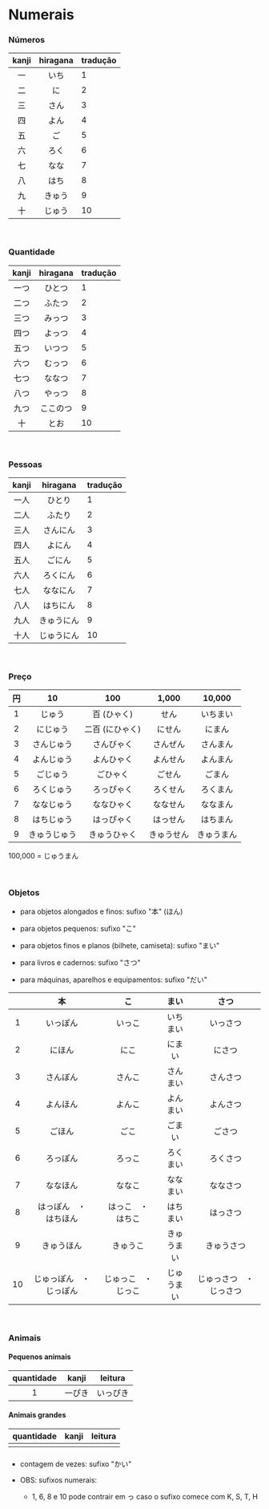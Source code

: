 # Numerais

### Números

| kanji | hiragana | tradução |
|:---:|:---:|:---|
| 一 | いち | 1 |
| 二 | に | 2 |
| 三 | さん | 3 |
| 四 | よん | 4 |
| 五 | ご | 5 |
| 六 | ろく | 6 |
| 七 | なな | 7 |
| 八 | はち | 8 |
| 九 | きゅう | 9 |
| 十 | じゅう | 10 |

<br>


### Quantidade

| kanji | hiragana | tradução |
|:---:|:---:|:---|
| 一つ | ひとつ | 1 |
| 二つ | ふたつ | 2 |
| 三つ | みっつ | 3 |
| 四つ | よっつ | 4 |
| 五つ | いつつ | 5 |
| 六つ | むっつ | 6 |
| 七つ | ななつ | 7 |
| 八つ | やっつ | 8 |
| 九つ | ここのつ | 9 |
| 十 | とお | 10 |

<br>


### Pessoas

| kanji | hiragana | tradução |
|:---:|:---:|:---|
| 一人 | ひとり | 1 |
| 二人 | ふたり | 2 |
| 三人 | さんにん | 3 |
| 四人 | よにん | 4 |
| 五人 | ごにん | 5 |
| 六人 | ろくにん | 6 |
| 七人 | ななにん | 7 |
| 八人 | はちにん | 8 |
| 九人 | きゅうにん | 9 |
| 十人 | じゅうにん | 10 |

<br>


### Preço

| 円 | 10 | 100 | 1,000 | 10,000 |
|:---:|:---:|:---:|:---:|:---:|
| 1 | じゅう | 百 (ひゃく) | せん | いちまい |
| 2 | にじゅう | 二百 (にひゃく) | にせん | にまん |
| 3 | さんじゅう | さんびゃく | さんぜん | さんまん |
| 4 | よんじゅう | よんひゃく | よんせん | よんまん |
| 5 | ごじゅう | ごひゃく | ごせん | ごまん |
| 6 | ろくじゅう | ろっぴゃく | ろくせん | ろくまん |
| 7 | ななじゅう | ななひゃく | ななせん | ななまん |
| 8 | はちじゅう | はっぴゃく | はっせん | はちまん |
| 9 | きゅうじゅう | きゅうひゃく | きゅうせん | きゅうまん |

100,000 = じゅうまん

<br>


### Objetos

- para objetos alongados e finos: sufixo "本" (ほん)
- para objetos pequenos: sufixo "こ"
- para objetos finos e planos (bilhete, camiseta): sufixo "まい"
- para livros e cadernos: sufixo "さつ"

- para máquinas, aparelhos e equipamentos: sufixo "だい"

|  | 本 | こ | まい | さつ |
|:---:|:---:|:---:|:---:|:---:|
| 1 | いっぽん | いっこ | いちまい | いっさつ |
| 2 | にほん | にこ | にまい | にさつ |
| 3 | さんぼん | さんこ | さんまい | さんさつ |
| 4 | よんほん | よんこ | よんまい | よんさつ |
| 5 | ごほん | ごこ | ごまい | ごさつ |
| 6 | ろっぽん | ろっこ | ろくまい | ろくさつ |
| 7 | ななほん | ななこ | ななまい | ななさつ |
| 8 | はっぽん　・　はちほん | はっこ　・　はちこ | はちまい | はっさつ |
| 9 | きゅうほん | きゅうこ | きゅうまい | きゅうさつ |
| 10 | じゅっぽん　・　じっぽん | じゅっこ　・　じっこ | じゅうまい | じゅっさつ　・　じっさつ |

<br>

### Animais
#### Pequenos animais
| quantidade | kanji | leitura |
|:---:|:---:|:---:|
| 1 | 一ぴき | いっぴき |

#### Animais grandes
| quantidade | kanji | leitura |
|:---:|:---:|:---:|
|  |  |  |

###
- contagem de vezes: sufixo "かい"


- OBS: sufixos numerais:
    - 1, 6, 8 e 10 pode contrair em っ caso o sufixo comece com K, S, T, H